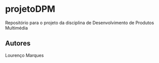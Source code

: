 # projetoDPM
Repositório para o projeto da disciplina de Desenvolvimento de Produtos Multimédia

## Autores
Lourenço Marques